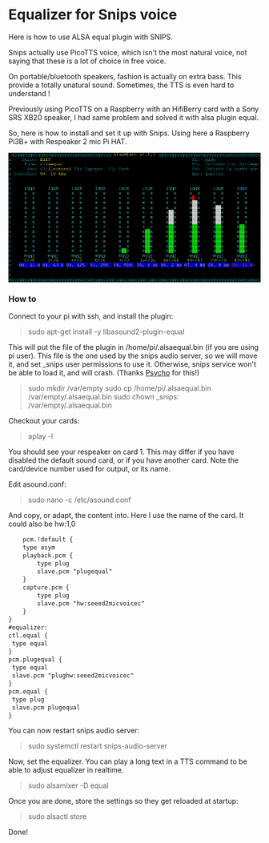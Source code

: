 
# Equalizer for Snips voice

Here is how to use ALSA equal plugin with SNIPS.

Snips actually use PicoTTS voice, which isn't the most natural voice, not saying that these is a lot of choice in free voice.

On portable/bluetooth speakers, fashion is actually on extra bass. This provide a totally unatural sound. Sometimes, the TTS is even hard to understand !

Previously using PicoTTS on a Raspberry with an HifiBerry card with a Sony SRS XB20 speaker, I had same problem and solved it with alsa plugin equal.

So, here is how to install and set it up with Snips. Using here a Raspberry Pi3B+ with Respeaker 2 mic Pi HAT.

<img align="center" src="equal.jpg">

### How to

Connect to your pi with ssh, and install the plugin:

> sudo apt-get install -y libasound2-plugin-equal

This will put the file of the plugin in /home/pi/.alsaequal.bin (if you are using pi user). This file is the one used by the snips audio server, so we will move it, and set _snips user permissions to use it. Otherwise, snips service won't be able to load it, and will crash. (Thanks [Psycho](https://github.com/Psychokiller1888) for this!)

> sudo mkdir /var/empty
sudo cp /home/pi/.alsaequal.bin /var/empty/.alsaequal.bin
sudo chown _snips: /var/empty/.alsaequal.bin

Checkout your cards:

> aplay -l

You should see your respeaker on card 1. This may differ if you have disabled the default sound card, or if you have another card.
Note the card/device number used for output, or its name.

Edit asound.conf:

> sudo nano -c /etc/asound.conf

And copy, or adapt, the content into.
Here I use the name of the card. It could also be hw:1,0

```
    pcm.!default {
    type asym
    playback.pcm {
        type plug
        slave.pcm "plugequal"
    }
    capture.pcm {
        type plug
        slave.pcm "hw:seeed2micvoicec"
    }
}
#equalizer:
ctl.equal {
 type equal
}
pcm.plugequal {
 type equal
 slave.pcm "plughw:seeed2micvoicec"
}
pcm.equal {
 type plug
 slave.pcm plugequal
}
```
You can now restart snips audio server:

> sudo systemctl restart snips-audio-server

Now, set the equalizer. You can play a long text in a TTS command to be able to adjust equalizer in realtime.

> sudo alsamixer -D equal

Once you are done, store the settings so they get reloaded at startup:

> sudo alsactl store

Done!
